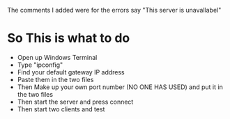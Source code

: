 The comments I added were for the errors say "This server is unavallabel"
<h1>So This is what to do</h1>
<ul>
    <li>Open up Windows Terminal</li>
    <li>Type "ipconfig"</li>
    <li>Find your default gateway IP address</li>
    <li>Paste them in the two files</li>
    <li>Then Make up your own port number (NO ONE HAS USED) and put it in the two files</li>
    <li>Then start the server and press connect</li>
    <li>Then start two clients and test</li>
</ul>
